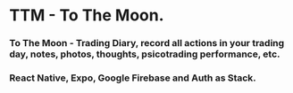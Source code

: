 # TTM - To The Moon.

### To The Moon - Trading Diary, record all actions in your trading day, notes, photos, thoughts, psicotrading performance, etc.

### React Native, Expo, Google Firebase and Auth as Stack.
